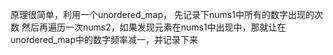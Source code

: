 原理很简单，利用一个unordered_map，
先记录下nums1中所有的数字出现的次数
然后再遍历一次nums2，如果发现元素在nums1中出现中，那就让在unordered_map中的数字频率减一，并记录下来